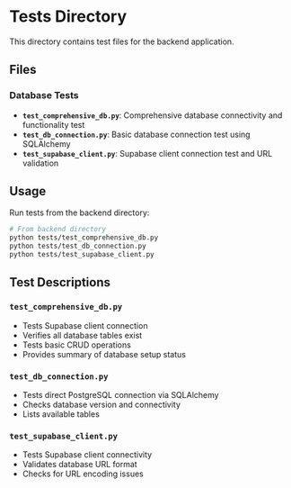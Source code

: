 # Tests Directory

This directory contains test files for the backend application.

## Files

### Database Tests

- **`test_comprehensive_db.py`**: Comprehensive database connectivity and functionality test
- **`test_db_connection.py`**: Basic database connection test using SQLAlchemy
- **`test_supabase_client.py`**: Supabase client connection test and URL validation

## Usage

Run tests from the backend directory:

```bash
# From backend directory
python tests/test_comprehensive_db.py
python tests/test_db_connection.py
python tests/test_supabase_client.py
```

## Test Descriptions

### `test_comprehensive_db.py`

- Tests Supabase client connection
- Verifies all database tables exist
- Tests basic CRUD operations
- Provides summary of database setup status

### `test_db_connection.py`

- Tests direct PostgreSQL connection via SQLAlchemy
- Checks database version and connectivity
- Lists available tables

### `test_supabase_client.py`

- Tests Supabase client connectivity
- Validates database URL format
- Checks for URL encoding issues
